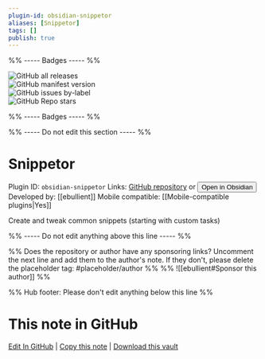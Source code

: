 ```yaml
---
plugin-id: obsidian-snippetor
aliases: [Snippetor]
tags: []
publish: true
---
```


%% ----- Badges ----- %%

![GitHub all releases](https://img.shields.io/github/downloads/ebullient/obsidian-snippetor/total?color=573E7A&logo=github&style=for-the-badge)  
![GitHub manifest version](https://img.shields.io/github/manifest-json/v/ebullient/obsidian-snippetor?color=573E7A&logo=github&style=for-the-badge)  
![GitHub issues by-label](https://img.shields.io/github/issues/ebullient/obsidian-snippetor/help%20wanted?color=573E7A&logo=github&style=for-the-badge)  
![GitHub Repo stars](https://img.shields.io/github/stars/ebullient/obsidian-snippetor?color=573E7A&logo=github&style=for-the-badge)

%% ----- Badges ----- %%

%% ----- Do not edit this section ----- %%

# Snippetor

Plugin ID: `obsidian-snippetor`
Links: [GitHub repository](https://github.com/ebullient/obsidian-snippetor) or [<button id=HH>Open in Obsidian</button>](obsidian://show-plugin?id=obsidian-snippetor)
Developed by: [[ebullient]]
Mobile compatible: [[Mobile-compatible plugins|Yes]]

Create and tweak common snippets (starting with custom tasks)

%% ----- Do not edit anything above this line ----- %%

%% Does the repository or author have any sponsoring links? Uncomment the next line and add them to the author's note. If they don't, please delete the placeholder tag: #placeholder/author %%
%% ![[ebullient#Sponsor this author]] %%

%% Hub footer: Please don't edit anything below this line %%

# This note in GitHub

<span class="git-footer">[Edit In GitHub](https://github.dev/obsidian-community/obsidian-hub/blob/main/02%20-%20Community%20Expansions/02.05%20All%20Community%20Expansions/Plugins/obsidian-snippetor.md "git-hub-edit-note") | [Copy this note](https://raw.githubusercontent.com/obsidian-community/obsidian-hub/main/02%20-%20Community%20Expansions/02.05%20All%20Community%20Expansions/Plugins/obsidian-snippetor.md "git-hub-copy-note") | [Download this vault](https://github.com/obsidian-community/obsidian-hub/archive/refs/heads/main.zip "git-hub-download-vault") </span>
